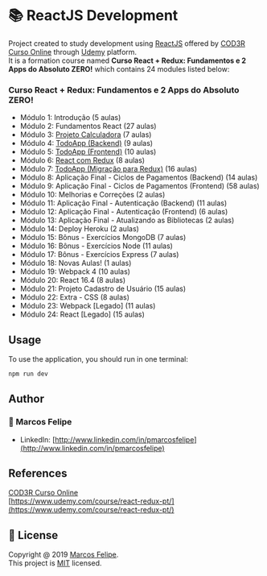 # :books: ReactJS Development

Project created to study development using [ReactJS](https://pt-br.reactjs.org/) offered by [COD3R Curso Online](https://www.cod3r.com.br/portal) through [Udemy](https://www.udemy.com/course/react-redux-pt/) platform. <br>
It is a formation course named <b>Curso React + Redux: Fundamentos e 2 Apps do Absoluto ZERO!</b> which contains 24 modules listed below:

### Curso React + Redux: Fundamentos e 2 Apps do Absoluto ZERO!

- Módulo 1: Introdução (5 aulas)
- Módulo 2: Fundamentos React (27 aulas)
- Módulo 3: [Projeto Calculadora](https://github.com/pmarcosfelipe/react-calculator) (7 aulas)
- Módulo 4: [TodoApp (Backend)](https://github.com/pmarcosfelipe/react-todo) (9 aulas)
- Módulo 5: [TodoApp (Frontend)](https://github.com/pmarcosfelipe/react-todo) (10 aulas)
- Módulo 6: [React com Redux](https://github.com/pmarcosfelipe/redux-exercises) (8 aulas)
- Módulo 7: [TodoApp (Migração para Redux)](https://github.com/pmarcosfelipe/react-todo-redux) (16 aulas)
- Módulo 8: Aplicação Final - Ciclos de Pagamentos (Backend) (14 aulas)
- Módulo 9: Aplicação Final - Ciclos de Pagamentos (Frontend) (58 aulas)
- Módulo 10: Melhorias e Correções (2 aulas)
- Módulo 11: Aplicação Final - Autenticação (Backend) (11 aulas)
- Módulo 12: Aplicação Final - Autenticação (Frontend) (6 aulas)
- Módulo 13: Aplicação Final - Atualizando as Bibliotecas (2 aulas)
- Módulo 14: Deploy Heroku (2 aulas)
- Módulo 15: Bônus - Exercícios MongoDB (7 aulas)
- Módulo 16: Bônus - Exercícios Node (11 aulas)
- Módulo 17: Bônus - Exercícios Express (7 aulas)
- Módulo 18: Novas Aulas! (1 aulas)
- Módulo 19: Webpack 4 (10 aulas)
- Módulo 20: React 16.4 (8 aulas)
- Módulo 21: Projeto Cadastro de Usuário (15 aulas)
- Módulo 22: Extra - CSS (8 aulas)
- Módulo 23: Webpack [Legado] (11 aulas)
- Módulo 24: React [Legado] (15 aulas)

## Usage

To use the application, you should run in one terminal:

```bash
npm run dev
```

## Author

### :bust_in_silhouette: Marcos Felipe

- LinkedIn: [http://www.linkedin.com/in/pmarcosfelipe](http://www.linkedin.com/in/pmarcosfelipe)

## References

[COD3R Curso Online](https://www.cod3r.com.br/portal)<br>
[https://www.udemy.com/course/react-redux-pt/](https://www.udemy.com/course/react-redux-pt/)<br>

## :pencil: License

Copyright @ 2019 [Marcos Felipe](http://www.linkedin.com/in/pmarcosfelipe).<br>
This project is [MIT](https://choosealicense.com/licenses/mit/) licensed.

